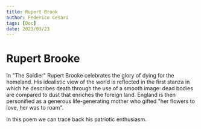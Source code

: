 ```yaml
---
title: Rupert Brook
author: Federico Cesari 
tags: [Doc]
date: 2023/03/23
---
```

# Rupert Brooke
In "The Soldier" Rupert Brooke celebrates the glory of dying for the homeland.  His idealistic view of the world is reflected in the first stanza in which he describes death through the use of a smooth image: dead bodies are compared to dust that enriches the foreign land. England is then personified as a generous life-generating mother who gifted "her flowers to love, her was to roam". 

In this poem we can trace back his patriotic enthusiasm.


